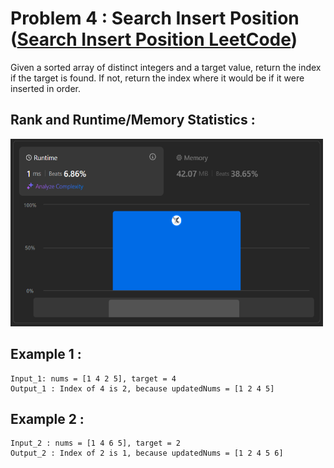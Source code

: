 # Problem 4 : Search Insert Position ([Search Insert Position LeetCode](https://leetcode.com/problems/search-insert-position/description/))

Given a sorted array of distinct integers and a target value, return the index if the target is found. If not, return the index where it would be if it were inserted in order.

## Rank and Runtime/Memory Statistics :  

<img src="../../assets/SearchInsertPosition.png" alt="Runtime and Memory Statistics" width="500" height="300"/>

## Example 1 : 

    Input_1: nums = [1 4 2 5], target = 4  
    Output_1 : Index of 4 is 2, because updatedNums = [1 2 4 5]   

## Example 2 : 
    
    Input_2 : nums = [1 4 6 5], target = 2 
    Output_2 : Index of 2 is 1, because updatedNums = [1 2 4 5 6]

